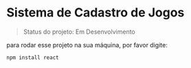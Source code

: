 <h1>Sistema de Cadastro de Jogos</h1> 

> Status do projeto: Em Desenvolvimento

para rodar esse projeto na sua máquina, por favor digite:


```
npm install react
```

